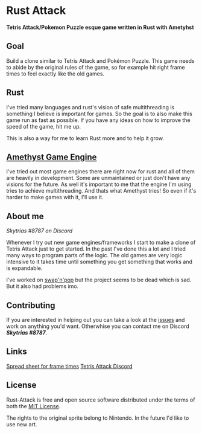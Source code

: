 # Rust Attack
**Tetris Attack/Pokemon Puzzle esque game written in Rust with Ametyhst**

## Goal
Build a clone similar to Tetris Attack and Pokémon Puzzle. This game needs to abide by the original rules of the game, so for example hit right frame times to feel exactly like the old games.

## Rust
I've tried many languages and rust's vision of safe multithreading is something I believe is important for games. So the goal is to also make this game run as fast as possible. If you have any ideas on how to improve the speed of the game, hit me up. 

This is also a way for me to learn Rust more and to help it grow.

## [Amethyst Game Engine](https://github.com/amethyst/amethyst)
I've tried out most game engines there are right now for rust and all of them are heavily in development. Some are unmaintained or just don't have any visions for the future. As well it's important to me that the engine I'm using tries to achieve multithreading. And thats what Amethyst tries! So even if it's harder to make games with it, I'll use it. 

## About me
*Skytrias #8787 on Discord*

Whenever I try out new game engines/frameworks I start to make a clone of Tetris Attack just to get started. In the past I've done this a lot and I tried many ways to program parts of the logic. The old games are very logic intensive to it takes time until something you get something that works and is expandable.

I've worked on [swap'n'pop](https://github.com/omenking/swap-n-pop) but the project seems to be dead which is sad. But it also had problems imo.

## Contributing
If you are interested in helping out you can take a look at the [issues](https://github.com/Skytrias/rust-attack/issues) and work on anything you'd want. Otherwhise you can contact me on Discord ***Skytrias #8787***.

## Links
[Spread sheet for frame times](https://docs.google.com/spreadsheets/d/1SsVXHad0z7Dbsqfj-UTd4HZSGCslujkbh7vOan61D1g/edit#gid=1601136205) 
[Tetris Attack Discord](https://discordapp.com/invite/CxJwFFX)

## License
Rust-Attack is free and open source software distributed under the terms of both the [MIT License](https://github.com/Skytrias/rust-attack/blob/master/LICENSE).

The rights to the original sprite belong to Nintendo. In the future I'd like to use new art.

